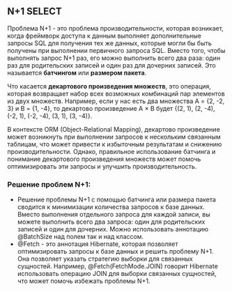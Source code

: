## N+1 SELECT

Проблема N+1 - это проблема производительности, которая возникает, когда фреймворк доступа к данным выполняет дополнительные запросы SQL для получения тех же данных, которые могли бы быть получены при выполнении первичного запроса SQL.
Вместо того, чтобы выполнять запрос N+1 раз, его можно выполнить всего два раза: один раз для родительских записей и один раз для дочерних записей. Это называется **батчингом** или **размером пакета**.

Что касается **декартового произведения множеств**, это операция, которая возвращает набор всех возможных комбинаций пар элементов из двух множеств. Например, если у нас есть два множества A = {2, -2, 3} и B = {1, -4}, то декартово произведение A × B будет {(2, 1), (2, -4), (-2, 1), (-2, -4), (3, 1), (3, -4)}.

В контексте ORM (Object-Relational Mapping), декартово произведение может возникнуть при выполнении запросов к нескольким связанным таблицам, что может привести к избыточным результатам и снижению производительности. Однако, правильное использование батчинга и понимание декартового произведения множеств может помочь оптимизировать эти запросы и улучшить производительность.

### Решение проблем N+1:
- Решение проблемы N+1 с помощью батчинга или размера пакета сводится к минимизации количества запросов к базе данных. Вместо выполнения отдельного запроса для каждой записи, вы можете выполнить всего два запроса: один для родительских записей и один для дочерних. Можно использовать аннотацию @BatchSize над полем так и над классом.  
- @Fetch - это аннотация Hibernate, которая позволяет оптимизировать запросы к базе данных и решить проблему N+1.
Она позволяет указать стратегию выборки для связанных сущностей. Например, @Fetch(FetchMode.JOIN) говорит Hibernate использовать операцию JOIN для выборки связанных сущностей, что может помочь избежать проблемы N+1.